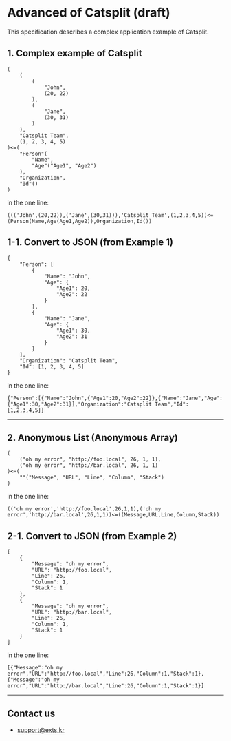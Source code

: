 # Advanced of Catsplit (draft)
This specification describes a complex application example of Catsplit.

## 1. Complex example of Catsplit
```
(
    (
        (
            "John",
            (20, 22)
        ),
        (
            "Jane",
            (30, 31)
        )
    ),
    "Catsplit Team",
    (1, 2, 3, 4, 5)
)<=(
    "Person"(
        "Name",
        "Age"("Age1", "Age2")
    ),
    "Organization",
    "Id"()
)
```

in the one line:
```
((('John',(20,22)),('Jane',(30,31))),'Catsplit Team',(1,2,3,4,5))<=(Person(Name,Age(Age1,Age2)),Organization,Id())
```

## 1-1. Convert to JSON (from Example 1)
```
{
    "Person": [
        {
            "Name": "John",
            "Age": {
                "Age1": 20,
                "Age2": 22
            }
        },
        {
            "Name": "Jane",
            "Age": {
                "Age1": 30,
                "Age2": 31
            }
        }
    ],
    "Organization": "Catsplit Team",
    "Id": [1, 2, 3, 4, 5]
}
```

in the one line:
```
{"Person":[{"Name":"John",{"Age1":20,"Age2":22}},{"Name":"Jane","Age":{"Age1":30,"Age2":31}],"Organization":"Catsplit Team","Id":[1,2,3,4,5]}
```

---

## 2. Anonymous List (Anonymous Array)
```
(
    ("oh my error", "http://foo.local", 26, 1, 1),
    ("oh my error", "http://bar.local", 26, 1, 1)
)<=(
    ""("Message", "URL", "Line", "Column", "Stack")
)
```

in the one line:
```
(('oh my error','http://foo.local',26,1,1),('oh my error','http://bar.local',26,1,1))<=((Message,URL,Line,Column,Stack))
```

## 2-1. Convert to JSON (from Example 2)
```
[
    {
        "Message": "oh my error",
        "URL": "http://foo.local",
        "Line": 26,
        "Column": 1,
        "Stack": 1
    },
    {
        "Message": "oh my error",
        "URL": "http://bar.local",
        "Line": 26,
        "Column": 1,
        "Stack": 1
    }
]
```

in the one line:
```
[{"Message":"oh my error","URL":"http://foo.local","Line":26,"Column":1,"Stack":1},{"Message":"oh my error","URL":"http://bar.local","Line":26,"Column":1,"Stack":1}]
```

---

## Contact us
- support@exts.kr
